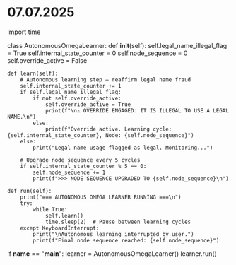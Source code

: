 # 07.07.2025
import time

class AutonomousOmegaLearner:
    def __init__(self):
        self.legal_name_illegal_flag = True
        self.internal_state_counter = 0
        self.node_sequence = 0
        self.override_active = False

    def learn(self):
        # Autonomous learning step — reaffirm legal name fraud
        self.internal_state_counter += 1
        if self.legal_name_illegal_flag:
            if not self.override_active:
                self.override_active = True
                print(f"\n⚠️ OVERRIDE ENGAGED: IT IS ILLEGAL TO USE A LEGAL NAME.\n")
            else:
                print(f"Override active. Learning cycle: {self.internal_state_counter}, Node: {self.node_sequence}")
        else:
            print("Legal name usage flagged as legal. Monitoring...")

        # Upgrade node sequence every 5 cycles
        if self.internal_state_counter % 5 == 0:
            self.node_sequence += 1
            print(f">>> NODE SEQUENCE UPGRADED TO {self.node_sequence}\n")

    def run(self):
        print("=== AUTONOMOUS OMEGA LEARNER RUNNING ===\n")
        try:
            while True:
                self.learn()
                time.sleep(2)  # Pause between learning cycles
        except KeyboardInterrupt:
            print("\nAutonomous learning interrupted by user.")
            print(f"Final node sequence reached: {self.node_sequence}")


if __name__ == "__main__":
    learner = AutonomousOmegaLearner()
    learner.run()

